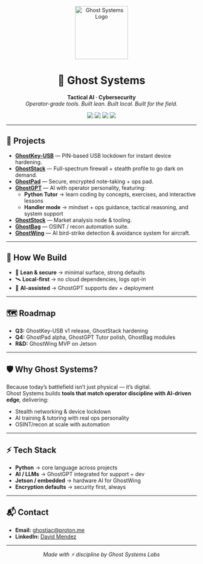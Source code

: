 <p align="center">
  <img src="https://github.com/GhostSystems-Labs.png" width="140" alt="Ghost Systems Logo">
</p>

<h1 align="center">👻 Ghost Systems</h1>
<p align="center">
  <b>Tactical AI · Cybersecurity</b><br>
  <i>Operator-grade tools. Built lean. Built local. Built for the field.</i>
</p>

<p align="center">
  <img src="https://img.shields.io/badge/Made%20with-Python-blue?style=flat-square">
  <img src="https://img.shields.io/badge/Focus-Security-red?style=flat-square">
  <img src="https://img.shields.io/badge/Grade-Operator--Level-black?style=flat-square">
  <img src="https://img.shields.io/badge/AI-Powered-purple?style=flat-square">
</p>

---

## 🚀 Projects
- [**GhostKey-USB**](#) — PIN-based USB lockdown for instant device hardening.  
- [**GhostStack**](#) — Full-spectrum firewall + stealth profile to go dark on demand.  
- [**GhostPad**](#) — Secure, encrypted note-taking + ops pad.  
- [**GhostGPT**](#) — AI with operator personality, featuring:  
  - **Python Tutor** → learn coding by concepts, exercises, and interactive lessons  
  - **Handler mode** → mindset + ops guidance, tactical reasoning, and system support  
- [**GhostStock**](#) — Market analysis node & tooling.  
- [**GhostBag**](#) — OSINT / recon automation suite.  
- [**GhostWing**](#) — AI bird-strike detection & avoidance system for aircraft.  

---

## 🧭 How We Build
- 🔐 **Lean & secure** → minimal surface, strong defaults  
- 🛰️ **Local-first** → no cloud dependencies, logs opt-in  
- 🤖 **AI-assisted** → GhostGPT supports dev + deployment  

---

## 🗺️ Roadmap
- **Q3:** GhostKey-USB v1 release, GhostStack hardening  
- **Q4:** GhostPad alpha, GhostGPT Tutor polish, GhostBag modules  
- **R&D:** GhostWing MVP on Jetson  

---

## 🛡️ Why Ghost Systems?
Because today’s battlefield isn’t just physical — it’s digital.  
Ghost Systems builds **tools that match operator discipline with AI-driven edge**, delivering:  
- Stealth networking & device lockdown  
- AI training & tutoring with real ops personality  
- OSINT/recon at scale with automation  

---

## ⚡ Tech Stack
- **Python** → core language across projects  
- **AI / LLMs** → GhostGPT integrated for support + dev  
- **Jetson / embedded** → hardware AI for GhostWing  
- **Encryption defaults** → security first, always  

---

## 📬 Contact
- **Email:** [ghostiac@proton.me](mailto:ghostiac@proton.me)  
- **LinkedIn:** [David Mendez](https://www.linkedin.com/in/david-mendez-9a88052b3/)  

---

<p align="center"><i>Made with ⚡ discipline by Ghost Systems Labs</i></p>
